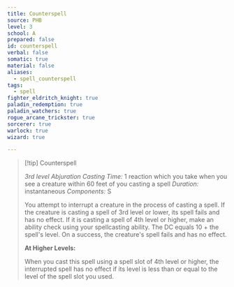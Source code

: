 ```yaml
---
title: Counterspell
source: PHB
level: 3
school: A
prepared: false
id: counterspell
verbal: false
somatic: true
material: false
aliases:
  - spell_counterspell
tags:
  - spell
fighter_eldritch_knight: true
paladin_redemption: true
paladin_watchers: true
rogue_arcane_trickster: true
sorcerer: true
warlock: true
wizard: true

---
```

>[!tip] Counterspell
>
> *3rd level Abjuration*
> *Casting Time:* 1 reaction which you take when you see a creature within 60 feet of you casting a spell
> *Duration:* instantaneous
> *Components:* S
>
>You attempt to interrupt a creature in the process of casting a spell. If the creature is casting a spell of 3rd level or lower, its spell fails and has no effect. If it is casting a spell of 4th level or higher, make an ability check using your spellcasting ability. The DC equals 10 + the spell's level. On a success, the creature's spell fails and has no effect.
>
>**At Higher Levels:**
>
>When you cast this spell using a spell slot of 4th level or higher, the interrupted spell has no effect if its level is less than or equal to the level of the spell slot you used.
>

